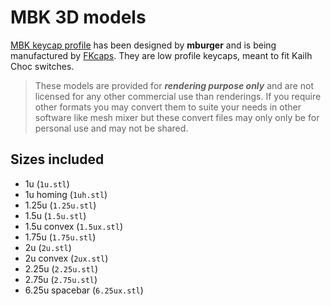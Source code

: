 # MBK 3D models

[MBK keycap profile](https://fkcaps.com/keycaps/mbk) has been designed by **mburger** and is being manufactured by [FKcaps](https://fkcaps.com). They are low profile keycaps, meant to fit Kailh Choc switches.

> These models are provided for ***rendering purpose only*** and are not licensed for any other commercial use than renderings.
> If you require other formats you may convert them to suite your needs in other software like mesh mixer but these convert files may only only be for personal use and may not be shared. 

## Sizes included

- 1u (`1u.stl`)
- 1u homing (`1uh.stl`)
- 1.25u (`1.25u.stl`)
- 1.5u (`1.5u.stl`)
- 1.5u convex (`1.5ux.stl`)
- 1.75u (`1.75u.stl`)
- 2u (`2u.stl`)
- 2u convex (`2ux.stl`)
- 2.25u (`2.25u.stl`)
- 2.75u (`2.75u.stl`)
- 6.25u spacebar (`6.25ux.stl`)
